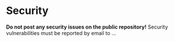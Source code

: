 # Security

**Do not post any security issues on the public repository!** Security vulnerabilities must be reported by email to ...

